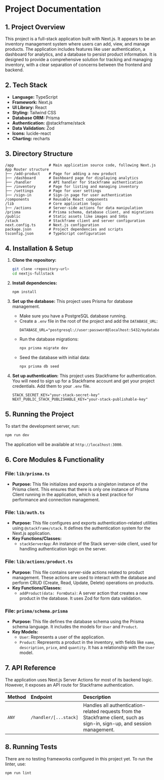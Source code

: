 
# Project Documentation

## 1. Project Overview

This project is a full-stack application built with Next.js. It appears to be an inventory management system where users can add, view, and manage products. The application includes features like user authentication, a dashboard for analytics, and a database to persist product information. It is designed to provide a comprehensive solution for tracking and managing inventory, with a clear separation of concerns between the frontend and backend.

## 2. Tech Stack

*   **Language:** TypeScript
*   **Framework:** Next.js
*   **UI Library:** React
*   **Styling:** Tailwind CSS
*   **Database ORM:** Prisma
*   **Authentication:** @stackframe/stack
*   **Data Validation:** Zod
*   **Icons:** lucide-react
*   **Charting:** recharts

## 3. Directory Structure

```
/app                # Main application source code, following Next.js App Router structure
├── /add-product    # Page for adding a new product
├── /dashboard      # Dashboard page for displaying analytics
├── /handler        # API handler for Stackframe authentication
├── /inventory      # Page for listing and managing inventory
├── /settings       # Page for user settings
├── /sign-in        # Sign-in page for user authentication
/components         # Reusable React components
/lib                # Core application logic
├── /actions        # Server-side actions for data manipulation
/prisma             # Prisma schema, database client, and migrations
/public             # Static assets like images and SVGs
/stack              # Stackframe client and server configuration
next.config.ts      # Next.js configuration
package.json        # Project dependencies and scripts
tsconfig.json       # TypeScript configuration
```

## 4. Installation & Setup

1.  **Clone the repository:**
    ```bash
    git clone <repository-url>
    cd nextjs-fullstack
    ```

2.  **Install dependencies:**
    ```bash
    npm install
    ```

3.  **Set up the database:**
    This project uses Prisma for database management.
    *   Make sure you have a PostgreSQL database running.
    *   Create a `.env` file in the root of the project and add the `DATABASE_URL`:
        ```
        DATABASE_URL="postgresql://user:password@localhost:5432/mydatabase"
        ```
    *   Run the database migrations:
        ```bash
        npx prisma migrate dev
        ```
    *   Seed the database with initial data:
        ```bash
        npx prisma db seed
        ```

4.  **Set up authentication:**
    This project uses Stackframe for authentication. You will need to sign up for a Stackframe account and get your project credentials. Add them to your `.env` file.
    ```
    STACK_SECRET_KEY="your-stack-secret-key"
    NEXT_PUBLIC_STACK_PUBLISHABLE_KEY="your-stack-publishable-key"
    ```

## 5. Running the Project

To start the development server, run:

```bash
npm run dev
```

The application will be available at `http://localhost:3000`.

## 6. Core Modules & Functionality

### File: `lib/prisma.ts`

*   **Purpose:** This file initializes and exports a singleton instance of the Prisma client. This ensures that there is only one instance of Prisma Client running in the application, which is a best practice for performance and connection management.

### File: `lib/auth.ts`

*   **Purpose:** This file configures and exports authentication-related utilities using `@stackframe/stack`. It defines the authentication system for the Next.js application.
*   **Key Functions/Classes:**
    *   `stackServerApp`: An instance of the Stack server-side client, used for handling authentication logic on the server.

### File: `lib/actions/product.ts`

*   **Purpose:** This file contains server-side actions related to product management. These actions are used to interact with the database and perform CRUD (Create, Read, Update, Delete) operations on products.
*   **Key Functions/Classes:**
    *   `addProduct(data: FormData)`: A server action that creates a new product in the database. It uses Zod for form data validation.

### File: `prisma/schema.prisma`

*   **Purpose:** This file defines the database schema using the Prisma schema language. It includes the models for `User` and `Product`.
*   **Key Models:**
    *   `User`: Represents a user of the application.
    *   `Product`: Represents a product in the inventory, with fields like `name`, `description`, `price`, and `quantity`. It has a relationship with the `User` model.

## 7. API Reference

The application uses Next.js Server Actions for most of its backend logic. However, it exposes an API route for Stackframe authentication.

| Method | Endpoint                  | Description                                |
| :----- | :------------------------ | :----------------------------------------- |
| `ANY`  | `/handler/[...stack]`     | Handles all authentication-related requests from the Stackframe client, such as sign-in, sign-up, and session management. |

## 8. Running Tests

There are no testing frameworks configured in this project yet. To run the linter, use:

```bash
npm run lint
```
